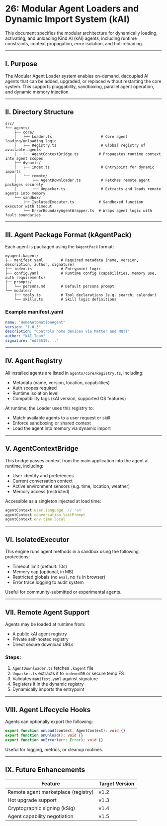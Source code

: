 # 26: Modular Agent Loaders and Dynamic Import System (kAI)

This document specifies the modular architecture for dynamically loading, activating, and unloading Kind AI (kAI) agents, including runtime constraints, context propagation, error isolation, and hot-reloading.

---

## I. Purpose

The Modular Agent Loader system enables on-demand, decoupled AI agents that can be added, upgraded, or replaced without restarting the core system. This supports pluggability, sandboxing, parallel agent operation, and dynamic memory injection.

---

## II. Directory Structure

```text
src/
└── agents/
    ├── core/
    │   ├── Loader.ts                      # Core agent loading/unloading logic
    │   ├── Registry.ts                    # Global registry of available agents
    │   └── AgentContextBridge.ts         # Propagates runtime context into agent scopes
    ├── dynamic/
    │   ├── index.ts                       # Entrypoint for dynamic imports
    │   └── remote/
    │       ├── AgentDownloader.ts         # Fetches remote agent packages securely
    │       └── Unpacker.ts                # Extracts and loads remote agents into memory
    └── sandbox/
        ├── IsolatedExecutor.ts           # Sandboxed function executor with timeout
        └── ErrorBoundaryAgentWrapper.ts  # Wraps agent logic with fault boundaries
```

---

## III. Agent Package Format (kAgentPack)

Each agent is packaged using the `kAgentPack` format:

```text
myagent.kagent/
├── manifest.yaml        # Required metadata (name, version, description, author, signature)
├── index.ts             # Entrypoint logic
├── config.yaml          # Runtime config (capabilities, memory use, auth requirements)
├── prompts/
│   └── persona.md       # Default persona prompt
└── modules/
    ├── tools.ts         # Tool declarations (e.g. search, calendar)
    └── skills.ts        # Skill logic definitions
```

### Example manifest.yaml
```yaml
name: "HomeAutomationAgent"
version: "1.0.3"
description: "Controls home devices via Matter and MQTT"
author: "kAI Team"
signature: "ed25519:..."
```

---

## IV. Agent Registry

All installed agents are listed in `agents/core/Registry.ts`, including:
- Metadata (name, version, location, capabilities)
- Auth scopes required
- Runtime isolation level
- Compatibility tags (kAI version, supported OS features)

At runtime, the Loader uses this registry to:
- Match available agents to a user request or skill
- Enforce sandboxing or shared context
- Load the agent into memory via dynamic import

---

## V. AgentContextBridge

This bridge passes context from the main application into the agent at runtime, including:
- User identity and preferences
- Current conversation context
- Active environment sensors (e.g. time, location, weather)
- Memory access (restricted)

Accessible as a singleton injected at load time:
```ts
agentContext.user.language  // 'en'
agentContext.conversation.lastPrompt
agentContext.env.time.local
```

---

## VI. IsolatedExecutor

This engine runs agent methods in a sandbox using the following protections:
- Timeout limit (default: 10s)
- Memory cap (optional, in MB)
- Restricted globals (no `eval`, no `fs` in browser)
- Error trace logging to audit system

Useful for community-submitted or experimental agents.

---

## VII. Remote Agent Support

Agents may be loaded at runtime from:
- A public kAI agent registry
- Private self-hosted registry
- Direct secure download URLs

### Steps:
1. `AgentDownloader.ts` fetches `.kagent` file
2. `Unpacker.ts` extracts it to `indexedDB` or secure temp FS
3. Validates `manifest.yaml` against signature
4. Registers it in the dynamic registry
5. Dynamically imports the entrypoint

---

## VIII. Agent Lifecycle Hooks

Agents can optionally export the following:
```ts
export function onLoad(context: AgentContext): void {}
export function onUnload(): void {}
export function onError(err: Error): void {}
```

Useful for logging, metrics, or cleanup routines.

---

## IX. Future Enhancements

| Feature                             | Target Version |
|-------------------------------------|----------------|
| Remote agent marketplace (registry) | v1.2           |
| Hot upgrade support                 | v1.3           |
| Cryptographic signing (kSig)        | v1.4           |
| Agent capability negotiation        | v1.5           |

